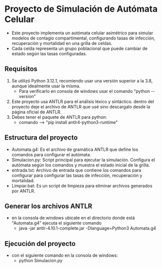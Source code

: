 # Proyecto de Simulación de Autómata Celular
* Este proyecto implementa un autómata celular asimétrico para simular modelos de contagio compartimental, configurando tasas de infección, recuperación y mortalidad en una grilla de celdas.
* Cada celda representa un grupo poblacional que puede cambiar de estado según las tasas configuradas.

## Requisitos
1. Se utilizó Python 3.12.1, recomiendo usar una versión superior a la 3.8, aunque idealmente usar la misma.
   * Para verificarlo en consola de windows usar el comando "python --version"
2. Este proyecto usa ANTLR para el análisis léxico y sintáctico. dentro del proyecto deje el archivo de ANTLR que usé sino descargalo desde la página oficial de ANTLR.
3. Debes tener el paquete de ANTLR para python:
    * comando --> "pip install antlr4-python3-runtime"

## Estructura del proyecto

* Automata.g4: Es el archivo de gramática ANTLR que define los comandos para configurar el autómata.
* Simulacion.py: Script principal para ejecutar la simulación. Configura el autómata según los comandos y muestra el estado inicial de la grilla.
* entrada.txt: Archivo de entrada que contiene los comandos para configurar para configurar las tasas de infección, recuperación y mortalidad.
* Limpiar.bat: Es un script de limpieza para eliminar archivos generados por ANTLR.

## Generar los archivos ANTLR
* en la consola de windows ubicate en el directorio donde está "Automata.g4" ejecuta el siguiente comando
    * java -jar antlr-4.10.1-complete.jar -Dlanguage=Python3 Automata.g4

## Ejecución del proyecto

* con el siguiente comando en la consola de windows:
  * python Simulacion.py
